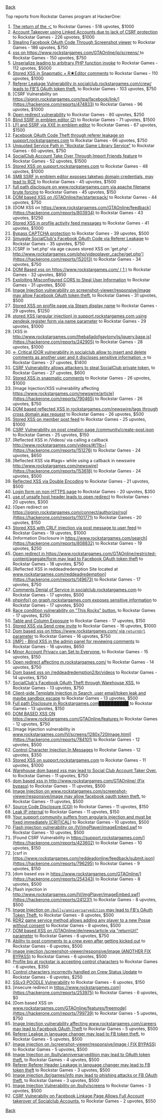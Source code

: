 [Back](../README.md)

Top reports from Rockstar Games program at HackerOne:

1. [The return of the ＜](https://hackerone.com/reports/639684) to Rockstar Games - 518 upvotes, $1000
2. [Account Takeover using Linked Accounts due to lack of CSRF protection](https://hackerone.com/reports/463330) to Rockstar Games - 226 upvotes, $1000
3. [Stealing Facebook OAuth Code Through Screenshot viewer](https://hackerone.com/reports/488269) to Rockstar Games - 186 upvotes, $750
4. [xss on https://www.rockstargames.com/GTAOnline/jp/screens/ ](https://hackerone.com/reports/507494) to Rockstar Games - 150 upvotes, $750
5. [Unserialize leading to arbitrary PHP function invoke](https://hackerone.com/reports/210741) to Rockstar Games - 112 upvotes, $5000
6. [Stored XSS in Snapmatic + R★Editor comments](https://hackerone.com/reports/309531) to Rockstar Games - 110 upvotes, $1000
7. [Referer Leakage Vulnerability in  socialclub.rockstargames.com/crew/ leads to FB'S OAuth token theft.](https://hackerone.com/reports/787160) to Rockstar Games - 103 upvotes, $750
8. [CSRF Vulnerability on https://signin.rockstargames.com/tpa/facebook/link/](https://hackerone.com/reports/474833) to Rockstar Games - 96 upvotes, $1000
9. [Open redirect vulnerability](https://hackerone.com/reports/380760) to Rockstar Games - 80 upvotes, $250
10. [Blind SSRF in emblem editor (2)](https://hackerone.com/reports/265050) to Rockstar Games - 71 upvotes, $1500
11. [LFI and SSRF via XXE in emblem editor](https://hackerone.com/reports/347139) to Rockstar Games - 67 upvotes, $1500
12. [Facebook OAuth Code Theft through referer leakage on support.rockstargames.com](https://hackerone.com/reports/482743) to Rockstar Games - 66 upvotes, $750
13. [Unquoted Service Path in "Rockstar Game Library Service"](https://hackerone.com/reports/716448) to Rockstar Games - 60 upvotes, $750
14. [SocialClub Account Take Over Through Import Friends feature](https://hackerone.com/reports/901728) to Rockstar Games - 52 upvotes, $1500
15. [Stored XSS on support.rockstargames.com](https://hackerone.com/reports/265384) to Rockstar Games - 48 upvotes, $1000
16. [SMB SSRF in emblem editor exposes taketwo domain credentials, may lead to RCE](https://hackerone.com/reports/288353) to Rockstar Games - 45 upvotes, $1500
17. [full path disclosure on www.rockstargames.com via apache filename brute forcing](https://hackerone.com/reports/210238) to Rockstar Games - 45 upvotes, $150
18. [DOM based XSS on /GTAOnline/tw/starterpack/](https://hackerone.com/reports/508517) to Rockstar Games - 44 upvotes, $750
19. [DOM XSS on https://www.rockstargames.com/GTAOnline/feedback](https://hackerone.com/reports/803934) to Rockstar Games - 43 upvotes, $1250
20. [Stored XSS in profile activity feed messages](https://hackerone.com/reports/231444) to Rockstar Games - 41 upvotes, $1000
21. [Bypass CAPTCHA protection](https://hackerone.com/reports/210417) to Rockstar Games - 39 upvotes, $500
22. [Smuggle SocialClub's Facebook OAuth Code via Referer Leakage](https://hackerone.com/reports/342709) to Rockstar Games - 35 upvotes, $750
23. [CSRF in 'set.php' via age causes stored XSS on 'get.php' - http://www.rockstargames.com/php/videoplayer_cache/get.php'](https://hackerone.com/reports/152013) to Rockstar Games - 34 upvotes, $750
24. [DOM Based xss on https://www.rockstargames.com/ ( 1 )](https://hackerone.com/reports/475442) to Rockstar Games - 32 upvotes, $850
25. [Exploiting Misconfigured CORS to Steal User Information](https://hackerone.com/reports/317391) to Rockstar Games - 31 upvotes, $500
26. [Image Injection vulnerability on screenshot-viewer/responsive/image may allow Facebook OAuth token theft.](https://hackerone.com/reports/655288) to Rockstar Games - 31 upvotes, $500
27. [Stored XSS on profile page via Steam display name](https://hackerone.com/reports/282604) to Rockstar Games - 29 upvotes, $1250
28. [stored XSS (angular injection) in support.rockstargames.com using zendesk register form via name parameter](https://hackerone.com/reports/354262) to Rockstar Games - 29 upvotes, $1000
29. [XSS in http://www.rockstargames.com/theballadofgaytony/js/jquery.base.js](https://hackerone.com/reports/242905) to Rockstar Games - 28 upvotes, $1000
30. [\<- Critical IDOR vulnerability in socialclub allow to insert and delete comments as another user and it discloses sensitive information -\>](https://hackerone.com/reports/204292) to Rockstar Games - 27 upvotes, $1400
31. [CSRF Vulnerability allows attackers to steal SocialClub private token.](https://hackerone.com/reports/253128) to Rockstar Games - 27 upvotes, $600
32. [Stored XSS in snapmatic comments](https://hackerone.com/reports/231389) to Rockstar Games - 26 upvotes, $1000
33. [Image Injection/XSS vulnerability affecting https://www.rockstargames.com/newswire/article](https://hackerone.com/reports/790465) to Rockstar Games - 26 upvotes, $750
34. [DOM based reflected XSS in rockstargames.com/newswire/tags through cross domain ajax request](https://hackerone.com/reports/172843) to Rockstar Games - 26 upvotes, $500
35. [Stored XSS on member post feed](https://hackerone.com/reports/264002) to Rockstar Games - 25 upvotes, $1000
36. [CSRF Vulnerability on post creation page /community/create-post.json](https://hackerone.com/reports/487378) to Rockstar Games - 25 upvotes, $150
37. [Reflected XSS in /Videos/ via calling a callback http://www.rockstargames.com/videos/#/?lb=](https://hackerone.com/reports/151276) to Rockstar Games - 24 upvotes, $650
38. [Reflected XSS via #tags= while using a callback in newswire  http://www.rockstargames.com/newswire](https://hackerone.com/reports/153618) to Rockstar Games - 24 upvotes, $500
39. [Reflected XSS via Double Encoding](https://hackerone.com/reports/246505) to Rockstar Games - 21 upvotes, $500
40. [Login form on non-HTTPS page](https://hackerone.com/reports/214571) to Rockstar Games - 20 upvotes, $350
41. [use of unsafe host header leads to open redirect](https://hackerone.com/reports/210875) to Rockstar Games - 20 upvotes, $300
42. [Open redirect on https://signin.rockstargames.com/connect/authorize/rsg](https://hackerone.com/reports/1101771) to Rockstar Games - 20 upvotes, $150
43. [Stored XSS with CRLF injection via post message to user feed](https://hackerone.com/reports/263191) to Rockstar Games - 19 upvotes, $1000
44. [Information Disclosure in https://www.rockstargames.com/search](https://hackerone.com/reports/808832) to Rockstar Games - 19 upvotes, $250
45. [Open redirect in https://www.rockstargames.com/GTAOnline/restricted-content/agegate/form may lead to Facebook OAuth token theft](https://hackerone.com/reports/798121) to Rockstar Games - 18 upvotes, $750
46. [Reflected XSS in reddeadredemption Site  located at www.rockstargames.com/reddeadredemption](https://hackerone.com/reports/149673) to Rockstar Games - 17 upvotes, $750
47. [Comments Denial of Service in socialclub.rockstargames.com](https://hackerone.com/reports/214370) to Rockstar Games - 17 upvotes, $500
48. [phpinfo() on graph.rockstargames.com exposes sensitive information](https://hackerone.com/reports/1082774) to Rockstar Games - 17 upvotes, $500
49. [Race condition vulnerability on "This Rocks" button.](https://hackerone.com/reports/474021) to Rockstar Games - 17 upvotes, $250
50. [Table and Column Exposure](https://hackerone.com/reports/218898) to Rockstar Games - 17 upvotes, $150
51. [Stored XSS via Send crew invite](https://hackerone.com/reports/272997) to Rockstar Games - 16 upvotes, $1000
52. [Dom based xss on https://www.rockstargames.com/ via `returnUrl` parameter](https://hackerone.com/reports/505157) to Rockstar Games - 16 upvotes, $750
53. [[IMP] - Blind XSS in the admin panel for reviewing comments](https://hackerone.com/reports/197337) to Rockstar Games - 16 upvotes, $650
54. [Minor Account Privacy can Set to Everyone.](https://hackerone.com/reports/883731) to Rockstar Games - 15 upvotes, $150
55. [Open redirect affecting  m.rockstargames.com/](https://hackerone.com/reports/781718) to Rockstar Games - 14 upvotes, $750
56. [Dom based xss on /reddeadredemption2/br/videos](https://hackerone.com/reports/488108) to Rockstar Games - 14 upvotes, $750
57. [SocialClub's Facebook OAuth Theft through Warehouse XSS.](https://hackerone.com/reports/316948) to Rockstar Games - 13 upvotes, $750
58. [Client-side Template Injection in Search, user email/token leak and maybe sandbox escape](https://hackerone.com/reports/271960) to Rockstar Games - 13 upvotes, $500
59. [Full path Disclosure in Rockstargames.com██████████ ](https://hackerone.com/reports/210572) to Rockstar Games - 13 upvotes, $150
60. [DOM BASED XSS ON https://www.rockstargames.com/GTAOnline/features ](https://hackerone.com/reports/479612) to Rockstar Games - 12 upvotes, $750
61. [Image Injection vulnerability in www.rockstargames.com/IV/screens/1280x720Image.html](https://hackerone.com/reports/784101) to Rockstar Games - 12 upvotes, $500
62. [Control Character Injection In Messages](https://hackerone.com/reports/210994) to Rockstar Games - 12 upvotes, $350
63. [Stored XSS on support.rockstargames.com](https://hackerone.com/reports/265274) to Rockstar Games - 11 upvotes, $1000
64. [Warehouse dom based xss may lead to Social Club Account Taker Over.](https://hackerone.com/reports/663312) to Rockstar Games - 11 upvotes, $750
65. [dom based xss in http://www.rockstargames.com/GTAOnline/ (Fix bypass)](https://hackerone.com/reports/261571) to Rockstar Games - 11 upvotes, $500
66. [Image Injection on www.rockstargames.com/screenshot-viewer/responsive/image may allow facebook oauth token theft.](https://hackerone.com/reports/497655) to Rockstar Games - 11 upvotes, $500
67. [Source Code Disclosure (CGI)](https://hackerone.com/reports/211418) to Rockstar Games - 11 upvotes, $150
68. [Leak IP internal](https://hackerone.com/reports/271700) to Rockstar Games - 11 upvotes, $150
69. [Your support community suffers from angularjs injection and must be fixed immediately [CRITICAL]](https://hackerone.com/reports/274264) to Rockstar Games - 10 upvotes, $500
70. [Flash injection vulnerability on /IV/imgPlayer/imageEmbed.swf](https://hackerone.com/reports/485382) to Rockstar Games - 10 upvotes, $500
71. [Found CSRF Vulnerability in https://support.rockstargames.com/](https://hackerone.com/reports/423602) to Rockstar Games - 10 upvotes, $150
72. [csrf in https://www.rockstargames.com/reddeadonline/feedback/submit.json](https://hackerone.com/reports/796295) to Rockstar Games - 9 upvotes, $150
73. [dom based xss in https://www.rockstargames.com/GTAOnline/](https://hackerone.com/reports/254343) to Rockstar Games - 8 upvotes, $500
74. [flash injection in http://www.rockstargames.com/IV/imgPlayer/imageEmbed.swf](https://hackerone.com/reports/241231) to Rockstar Games - 8 upvotes, $500
75. [Image Injection on `/bully/anniversaryedition` may lead to FB's OAuth Token Theft.](https://hackerone.com/reports/659784) to Rockstar Games - 8 upvotes, $500
76. [RDR2 game service method allows adding any player to a new Posse without consent](https://hackerone.com/reports/1029594) to Rockstar Games - 8 upvotes, $500
77. [DOM based XSS on /GTAOnline/de/news/article via "returnUrl" parameter](https://hackerone.com/reports/508475) to Rockstar Games - 6 upvotes, $750
78. [Ability to post comments to a crew even after getting kicked out](https://hackerone.com/reports/197153) to Rockstar Games - 6 upvotes, $500
79. [image injection /screenshot-viewer/responsive/image (ANOTHER FIX BYPASS)](https://hackerone.com/reports/506126) to Rockstar Games - 6 upvotes, $500
80. [Profile bio at rockstar is accepting control characters](https://hackerone.com/reports/214763) to Rockstar Games - 6 upvotes, $350
81. [Control characters incorrectly handled on Crew Status Update](https://hackerone.com/reports/232499) to Rockstar Games - 6 upvotes, $250
82. [SSLv3 POODLE Vulnerability](https://hackerone.com/reports/210331) to Rockstar Games - 6 upvotes, $150
83. [insecure redirect in https://www.rockstargames.com](https://hackerone.com/reports/253975) to Rockstar Games - 6 upvotes, $0
84. [Dom based XSS on www.rockstargames.com/GTAOnline/features/freemode](https://hackerone.com/reports/799739) to Rockstar Games - 5 upvotes, $750
85. [Image Injection vulnerability affecting www.rockstargames.com/careers may lead to Facebook OAuth Theft](https://hackerone.com/reports/491654) to Rockstar Games - 5 upvotes, $500
86. [Referer Leakge in language changer may lead to FB token theft.](https://hackerone.com/reports/809691) to Rockstar Games - 5 upvotes, $500
87. [Image injection on /screenshot-viewer/responsive/image ( FIX BYPASS)](https://hackerone.com/reports/505259) to Rockstar Games - 5 upvotes, $500
88. [Image Injection on /bully/anniversaryedition may lead to OAuth token theft.](https://hackerone.com/reports/498358) to Rockstar Games - 4 upvotes, $500
89. [Referer Referer Header Leakage in language changer may lead to FB token theft](https://hackerone.com/reports/870062) to Rockstar Games - 3 upvotes, $500
90. [Image injection /br/games/info may lead to phishing attacks or FB OAuth theft.](https://hackerone.com/reports/510388) to Rockstar Games - 3 upvotes, $500
91. [Image Injection Vulnerability on /bully/screens](https://hackerone.com/reports/661646) to Rockstar Games - 3 upvotes, $500
92. [CSRF Vulnerabiliy on Facebook Linkage Page Allows Full Account takerover of Socialclub Accounts.](https://hackerone.com/reports/653254) to Rockstar Games - 2 upvotes, $550


[Back](../README.md)